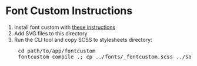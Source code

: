 # Font Custom Instructions

1. Install font custom with [these instructions](http://fontcustom.com)
2. Add SVG files to this directory
3. Run the CLI tool and copy SCSS to stylesheets directory:
  <pre>
    cd path/to/app/fontcustom
    fontcustom compile .; cp ../fonts/_fontcustom.scss ../sass/_fontcustom.scss
  </pre>